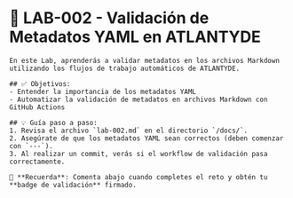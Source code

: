 # 🚀 LAB-002 - Validación de Metadatos YAML en ATLANTYDE
    
    En este Lab, aprenderás a validar metadatos en los archivos Markdown utilizando los flujos de trabajo automáticos de ATLANTYDE.

    ## ✅ Objetivos:
    - Entender la importancia de los metadatos YAML
    - Automatizar la validación de metadatos en archivos Markdown con GitHub Actions

    ## 💡 Guía paso a paso:
    1. Revisa el archivo `lab-002.md` en el directorio `/docs/`.
    2. Asegúrate de que los metadatos YAML sean correctos (deben comenzar con `---`).
    3. Al realizar un commit, verás si el workflow de validación pasa correctamente.

    🧭 **Recuerda**: Comenta abajo cuando completes el reto y obtén tu **badge de validación** firmado.